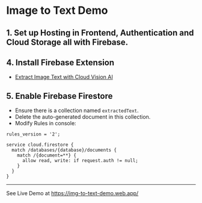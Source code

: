 # Image to Text Demo

## 1. Set up Hosting in Frontend, Authentication and Cloud Storage all with Firebase.

## 4. Install Firebase Extension

- [Extract Image Text with Cloud Vision AI](https://extensions.dev/extensions/googlecloud/storage-extract-image-text)

## 5. Enable Firebase Firestore

- Ensure there is a collection named `extractedText`.
- Delete the auto-generated document in this collection.
- Modify Rules in console:

```
rules_version = '2';

service cloud.firestore {
  match /databases/{database}/documents {
    match /{document=**} {
      allow read, write: if request.auth != null;
    }
  }
}
```

---

See Live Demo at https://img-to-text-demo.web.app/

